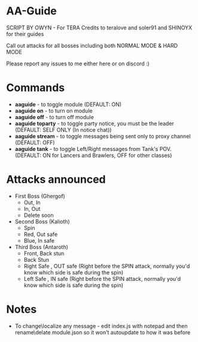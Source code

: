 # AA-Guide

SCRIPT BY OWYN - For TERA
Credits to teralove and soler91 and SHINOYX for their guides

Call out attacks for all bosses including both NORMAL MODE & HARD MODE

Please report any issues to me either here or on discord :)

# Commands 
- **aaguide** - to toggle module (DEFAULT: ON)
- **aaguide on** - to turn on module
- **aaguide off** - to turn off module
- **aaguide toparty** - to toggle party notice, you must be the leader (DEFAULT: SELF ONLY (In notice chat))
- **aaguide stream** - to toggle messages being sent only to proxy channel (DEFAULT: OFF)
- **aaguide tank** - to toggle Left/Right messages from Tank's POV. (DEFAULT: ON for Lancers and Brawlers, OFF for other classes)

# Attacks announced
- First Boss (Ghergof)
  - Out, In
  - In, Out
  - Delete soon
- Second Boss (Kalioth)
  - Spin
  - Red, Out safe
  - Blue, In safe
- Third Boss (Antaroth)
  - Front, Back stun
  - Back Stun
  - Right Safe , OUT safe (Right before the SPIN attack, normally you'd know which side is safe during the spin)
  - Left Safe , IN safe (Right before the SPIN attack, normally you'd know which side is safe during the spin)

# Notes
- To change\localize any message - edit index.js with notepad and then rename\delate module.json so it won't autoupdate to how it was before
